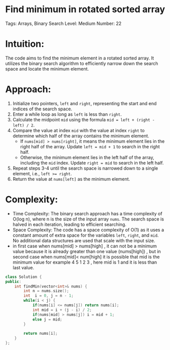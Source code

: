 # Find minimum in rotated sorted array

Tags: Arrays, Binary Search
Level: Medium
Number: 22

# **Intuition:**

The code aims to find the minimum element in a rotated sorted array. It utilizes the binary search algorithm to efficiently narrow down the search space and locate the minimum element.

# **Approach:**

1. Initialize two pointers, `left` and `right`, representing the start and end indices of the search space.
2. Enter a while loop as long as `left` is less than `right`.
3. Calculate the midpoint `mid` using the formula `mid = left + (right - left) / 2`.
4. Compare the value at index `mid` with the value at index `right` to determine which half of the array contains the minimum element.
    - If `nums[mid] > nums[right]`, it means the minimum element lies in the right half of the array. Update `left = mid + 1` to search in the right half.
    - Otherwise, the minimum element lies in the left half of the array, including the `mid` index. Update `right = mid` to search in the left half.
5. Repeat steps 3-4 until the search space is narrowed down to a single element, i.e., `left >= right`.
6. Return the value at `nums[left]` as the minimum element.

# **Complexity:**

- Time Complexity: The binary search approach has a time complexity of O(log n), where n is the size of the input array `nums`. The search space is halved in each iteration, leading to efficient searching.
- Space Complexity: The code has a space complexity of O(1) as it uses a constant amount of extra space for the variables `left`, `right`, and `mid`. No additional data structures are used that scale with the input size.
- in first case when nums[mid] > nums[high] , it can not be a minimum value because it is already greater than one value (nums[high]) , but in second case when nums[mid]< num[high] it is possible that mid is the minimum value for example 4 5 1 2 3 , here mid is 1 and it is less than last value.

```cpp
class Solution {
public:
    int findMin(vector<int>& nums) {
        int n = nums.size();
        int  i = 0, j = n - 1;
        while(i < j) {
            if(nums[i] <= nums[j]) return nums[i];
            int mid = i + (j - i) / 2;
            if(nums[mid] > nums[j]) i = mid + 1;
            else j = mid;
        } 
       
        return nums[i];
    }
};
```